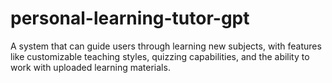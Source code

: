 # personal-learning-tutor-gpt
 A system that can guide users through learning new subjects, with features like customizable teaching styles, quizzing capabilities, and the ability to work with uploaded learning materials.
